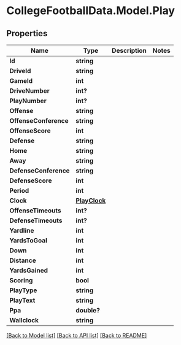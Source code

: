 # CollegeFootballData.Model.Play

## Properties

Name | Type | Description | Notes
------------ | ------------- | ------------- | -------------
**Id** | **string** |  | 
**DriveId** | **string** |  | 
**GameId** | **int** |  | 
**DriveNumber** | **int?** |  | 
**PlayNumber** | **int?** |  | 
**Offense** | **string** |  | 
**OffenseConference** | **string** |  | 
**OffenseScore** | **int** |  | 
**Defense** | **string** |  | 
**Home** | **string** |  | 
**Away** | **string** |  | 
**DefenseConference** | **string** |  | 
**DefenseScore** | **int** |  | 
**Period** | **int** |  | 
**Clock** | [**PlayClock**](PlayClock.md) |  | 
**OffenseTimeouts** | **int?** |  | 
**DefenseTimeouts** | **int?** |  | 
**Yardline** | **int** |  | 
**YardsToGoal** | **int** |  | 
**Down** | **int** |  | 
**Distance** | **int** |  | 
**YardsGained** | **int** |  | 
**Scoring** | **bool** |  | 
**PlayType** | **string** |  | 
**PlayText** | **string** |  | 
**Ppa** | **double?** |  | 
**Wallclock** | **string** |  | 

[[Back to Model list]](../README.md#documentation-for-models) [[Back to API list]](../README.md#documentation-for-api-endpoints) [[Back to README]](../README.md)

